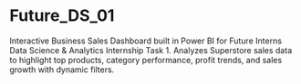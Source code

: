 # Future_DS_01
Interactive Business Sales Dashboard built in Power BI for Future Interns Data Science &amp; Analytics Internship Task 1. Analyzes Superstore sales data to highlight top products, category performance, profit trends, and sales growth with dynamic filters.
